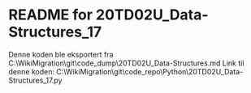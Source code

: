 # README for 20TD02U_Data-Structures_17
Denne koden ble eksportert fra C:\WikiMigration\git\code_dump\20TD02U_Data-Structures.md
Link til denne koden: C:\WikiMigration\git\code_repo\Python\20TD02U_Data-Structures_17.py
